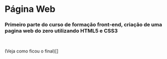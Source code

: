 #  Página Web

### Primeiro parte do curso de formação front-end, criação de uma pagina web do zero utilizando HTML5 e CSS3


<br>

(Veja como ficou o final)[]